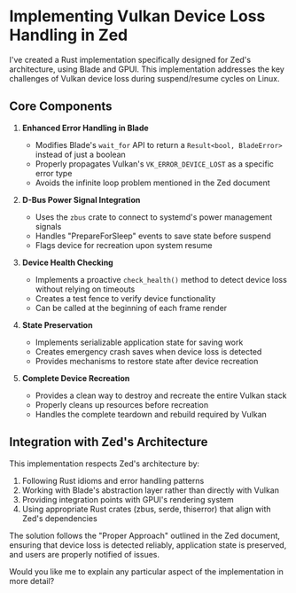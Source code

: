 # Implementing Vulkan Device Loss Handling in Zed

I've created a Rust implementation specifically designed for Zed's architecture, using Blade and GPUI. This implementation addresses the key challenges of Vulkan device loss during suspend/resume cycles on Linux.

## Core Components

1. **Enhanced Error Handling in Blade**
   - Modifies Blade's `wait_for` API to return a `Result<bool, BladeError>` instead of just a boolean
   - Properly propagates Vulkan's `VK_ERROR_DEVICE_LOST` as a specific error type
   - Avoids the infinite loop problem mentioned in the Zed document

2. **D-Bus Power Signal Integration**
   - Uses the `zbus` crate to connect to systemd's power management signals
   - Handles "PrepareForSleep" events to save state before suspend
   - Flags device for recreation upon system resume

3. **Device Health Checking**
   - Implements a proactive `check_health()` method to detect device loss without relying on timeouts
   - Creates a test fence to verify device functionality
   - Can be called at the beginning of each frame render

4. **State Preservation**
   - Implements serializable application state for saving work
   - Creates emergency crash saves when device loss is detected
   - Provides mechanisms to restore state after device recreation

5. **Complete Device Recreation**
   - Provides a clean way to destroy and recreate the entire Vulkan stack
   - Properly cleans up resources before recreation
   - Handles the complete teardown and rebuild required by Vulkan

## Integration with Zed's Architecture

This implementation respects Zed's architecture by:

1. Following Rust idioms and error handling patterns
2. Working with Blade's abstraction layer rather than directly with Vulkan
3. Providing integration points with GPUI's rendering system
4. Using appropriate Rust crates (zbus, serde, thiserror) that align with Zed's dependencies

The solution follows the "Proper Approach" outlined in the Zed document, ensuring that device loss is detected reliably, application state is preserved, and users are properly notified of issues.

Would you like me to explain any particular aspect of the implementation in more detail?

